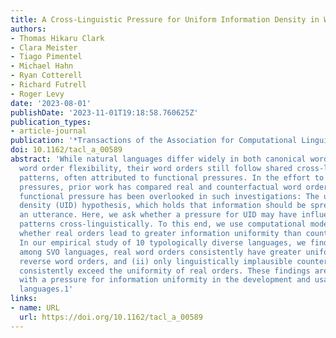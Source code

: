 ```yaml
---
title: A Cross-Linguistic Pressure for Uniform Information Density in Word Order
authors:
- Thomas Hikaru Clark
- Clara Meister
- Tiago Pimentel
- Michael Hahn
- Ryan Cotterell
- Richard Futrell
- Roger Levy
date: '2023-08-01'
publishDate: '2023-11-01T19:18:58.760625Z'
publication_types:
- article-journal
publication: '*Transactions of the Association for Computational Linguistics*'
doi: 10.1162/tacl_a_00589
abstract: 'While natural languages differ widely in both canonical word order and
  word order flexibility, their word orders still follow shared cross-linguistic statistical
  patterns, often attributed to functional pressures. In the effort to identify these
  pressures, prior work has compared real and counterfactual word orders. Yet one
  functional pressure has been overlooked in such investigations: The uniform information
  density (UID) hypothesis, which holds that information should be spread evenly throughout
  an utterance. Here, we ask whether a pressure for UID may have influenced word order
  patterns cross-linguistically. To this end, we use computational models to test
  whether real orders lead to greater information uniformity than counterfactual orders.
  In our empirical study of 10 typologically diverse languages, we find that: (i)
  among SVO languages, real word orders consistently have greater uniformity than
  reverse word orders, and (ii) only linguistically implausible counterfactual orders
  consistently exceed the uniformity of real orders. These findings are compatible
  with a pressure for information uniformity in the development and usage of natural
  languages.1'
links:
- name: URL
  url: https://doi.org/10.1162/tacl_a_00589
---
```

